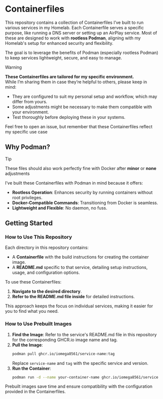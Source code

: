 
# Containerfiles

This repository contains a collection of Containerfiles I’ve built to run various services in my Homelab. Each Containerfile serves a specific purpose, like running a DNS server or setting up an AirPlay service. Most of these are designed to work with **rootless Podman**, aligning with my Homelab's setup for enhanced security and flexibility.

The goal is to leverage the benefits of Podman (especially rootless Podman) to keep services lightweight, secure, and easy to manage.

> [!WARNING]
> **These Containerfiles are tailored for my specific environment.**  
> While I’m sharing them in case they’re helpful to others, please keep in mind:
> - They are configured to suit my personal setup and workflow, which may differ from yours.
> - Some adjustments might be necessary to make them compatible with your environment.
> - Test thoroughly before deploying these in your systems.
>
> Feel free to open an issue, but remember that these Containerfiles reflect my specific use case

## Why Podman?

> [!TIP]
> These files should also work perfectly fine with Docker after <strong>minor</strong> or <strong>none</strong> adjustments 

I’ve built these Containerfiles with Podman in mind because it offers:
- **Rootless Operation**: Enhances security by running containers without root privileges.
- **Docker-Compatible Commands**: Transitioning from Docker is seamless.
- **Lightweight and Flexible**: No daemon, no fuss.

## Getting Started

### How to Use This Repository

Each directory in this repository contains:
- A **Containerfile** with the build instructions for creating the container image.
- A **README.md** specific to that service, detailing setup instructions, usage, and configuration options.

To use these Containerfiles:
1. **Navigate to the desired directory**.
2. **Refer to the README.md file inside** for detailed instructions.

This approach keeps the focus on individual services, making it easier for you to find what you need.

### How to Use Prebuilt Images

1. **Find the Image**: Refer to the service's README.md file in this repository for the corresponding GHCR.io image name and tag.
2. **Pull the Image**:
   ```bash
   podman pull ghcr.io/iomega8561/service-name:tag
   ```
   Replace `service-name` and `tag` with the specific service and version.
3. **Run the Container**:
   ```bash
   podman run -d --name your-container-name ghcr.io/iomega8561/service-name:tag
   ```

Prebuilt images save time and ensure compatibility with the configuration provided in the Containerfiles.
